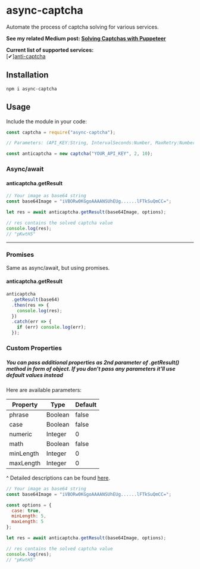 # async-captcha

Automate the process of captcha solving for various services.       

**See my related Medium post: [Solving Captchas with Puppeteer](https://medium.com/@ofarukcaki/solving-captchas-with-puppeteer-8ce2521feb3b)**

**Current list of supported services:**  
[✔][anti-captcha](http://getcaptchasolution.com/4n22661zqv)

## Installation

    npm i async-captcha

## Usage

Include the module in your code:

```javascript
const captcha = require("async-captcha");

// Parameters: (API_KEY:String, IntervalSeconds:Number, MaxRetry:Number)

const anticaptcha = new captcha("YOUR_API_KEY", 2, 10);
```

### Async/await

#### anticaptcha.getResult

```javascript
// Your image as base64 string
const base64Image = "iVBORw0KGgoAAAANSUhEUg......lFTkSuQmCC=";

let res = await anticaptcha.getResult(base64Image, options);

// res contains the solved captcha value
console.log(res);
// "pKwtH5"
```

<hr>

### Promises

Same as async/await, but using promises.

#### anticaptcha.getResult

```javascript
anticaptcha
  .getResult(base64)
  .then(res => {
    console.log(res);
  })
  .catch(err => {
    if (err) console.log(err);
  });
```

### Custom Properties

##### You can pass additional properties as 2nd parameter of .getResult() method in form of object. If you don't pass any parameters it'll use default values instead

Here are available parameters:

| Property  | Type    | Default |
| --------- | ------- | ------- |
| phrase    | Boolean | false   |
| case      | Boolean | false   |
| numeric   | Integer | 0       |
| math      | Boolean | false   |
| minLength | Integer | 0       |
| maxLength | Integer | 0       |
^ Detailed descriptions can be found [here](https://anticaptcha.atlassian.net/wiki/spaces/API/pages/5079091/ImageToTextTask+solve+usual+image+captcha).


```javascript
// Your image as base64 string
const base64Image = "iVBORw0KGgoAAAANSUhEUg......lFTkSuQmCC=";

const options = {
  case: true,
  minLength: 5,
  maxLength: 5
};

let res = await anticaptcha.getResult(base64Image, options);

// res contains the solved captcha value
console.log(res);
// "pKwtH5"
```
